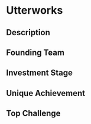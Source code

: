 # Utterworks
## Description
## Founding Team
## Investment Stage
## Unique Achievement
## Top Challenge
